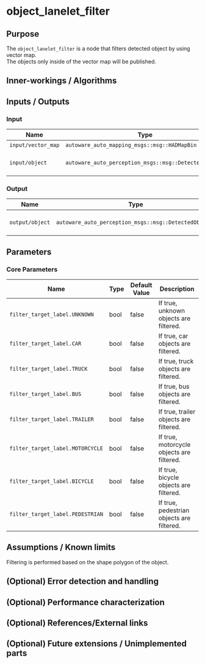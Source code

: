 # object_lanelet_filter

## Purpose

The `object_lanelet_filter` is a node that filters detected object by using vector map.  
The objects only inside of the vector map will be published.

## Inner-workings / Algorithms

## Inputs / Outputs

### Input

| Name               | Type                                                  | Description            |
| ------------------ | ----------------------------------------------------- | ---------------------- |
| `input/vector_map` | `autoware_auto_mapping_msgs::msg::HADMapBin`          | vector map             |
| `input/object`     | `autoware_auto_perception_msgs::msg::DetectedObjects` | input detected objects |

### Output

| Name            | Type                                                  | Description               |
| --------------- | ----------------------------------------------------- | ------------------------- |
| `output/object` | `autoware_auto_perception_msgs::msg::DetectedObjects` | filtered detected objects |

## Parameters

### Core Parameters

| Name                             | Type | Default Value | Description                               |
| -------------------------------- | ---- | ------------- | ----------------------------------------- |
| `filter_target_label.UNKNOWN`    | bool | false         | If true, unknown objects are filtered.    |
| `filter_target_label.CAR`        | bool | false         | If true, car objects are filtered.        |
| `filter_target_label.TRUCK`      | bool | false         | If true, truck objects are filtered.      |
| `filter_target_label.BUS`        | bool | false         | If true, bus objects are filtered.        |
| `filter_target_label.TRAILER`    | bool | false         | If true, trailer objects are filtered.    |
| `filter_target_label.MOTORCYCLE` | bool | false         | If true, motorcycle objects are filtered. |
| `filter_target_label.BICYCLE`    | bool | false         | If true, bicycle objects are filtered.    |
| `filter_target_label.PEDESTRIAN` | bool | false         | If true, pedestrian objects are filtered. |

## Assumptions / Known limits

Filtering is performed based on the shape polygon of the object.

## (Optional) Error detection and handling

## (Optional) Performance characterization

## (Optional) References/External links

## (Optional) Future extensions / Unimplemented parts
